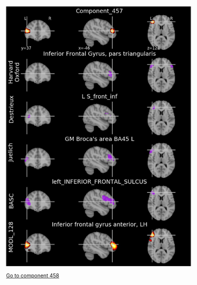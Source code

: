 


![457](preliminary/457.jpg "Component 457")

[Go to component 458](https://parietal-inria.github.io/MODL_atlas/512/458 "Component 458")